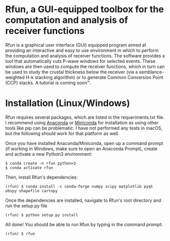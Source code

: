 # Rfun, a GUI-equipped toolbox for the computation and analysis of receiver functions
Rfun is a graphical user interface (GUI) equipped program aimed at providing an interactive and easy to use environment in
which to perform the computation and analysis of receiver functions. The software provides a tool that automatically cuts P-wave
windows for selected events. These windows are then used to compute the receiver functions, which in turn can be used to study
the crustal thickness below the receiver (via a semblance-weighted H-k stacking algorithm) or to generate Common Conversion Point
(CCP) stacks. A tutorial is coming soon™.

# Installation (Linux/Windows)
Rfun requires several packages, which are listed in the requeriments.txt file. I recommend using [Anaconda](https://www.anaconda.com/products/individual#Downloads)
or [Miniconda](https://docs.conda.io/en/latest/miniconda.html/) for installation as using other tools like pip can be problematic. I have not performed any tests
in macOS, but the following should work for that platform as well.

Once you have installed Anaconda/Miniconda, open up a command prompt (if working in Windows, make sure to open an Anaconda Prompt), create and activate a new Python3
environment:
```
$ conda create -n rfun python=3
$ conda activate rfun
```
Then, install Rfun's dependencies:
```
(rfun) $ conda install -c conda-forge numpy scipy matplotlib pyqt obspy shapefile cartopy
```
Once the dependencies are installed, navigate to Rfun's root directory and run the setup.py file
```
(rfun) $ python setup.py install
```
All done! You should be able to run Rfun by typing in the command prompt:
```
(rfun) $ rfun
```
